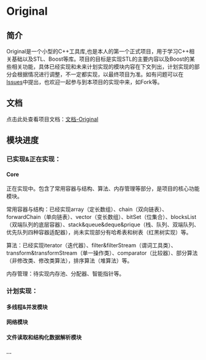 # Original



## 简介

Original是一个小型的C++工具库,也是本人的第一个正式项目，用于学习C++相关基础以及STL、Boost等库。项目的目标是实现STL的主要内容以及Boost的某些相关功能，具体已经实现和未来计划实现的模块内容在下文列出，计划实现的部分会根据情况进行调整，不一定都实现，以最终项目为准。如有问题可以在[Issues](https://github.com/FrozenLemonTee/original/issues)中提出，也欢迎一起参与到本项目的实现中来，如Fork等。

## 文档
点击此处查看项目文档：[文档-Original](https://documents-original.vercel.app/)


## 模块进度

### 已实现&正在实现：

#### Core

正在实现中。包含了常用容器与结构、算法、内存管理等部分，是项目的核心功能模块。

常用容器与结构：已经实现array（定长数组）、chain（双向链表）、forwardChain（单向链表）、vector（变长数组）、bitSet（位集合）、blocksList（双端队列的底层容器）、stack&queue&deque&prique（栈、队列、双端队列、优先队列四种容器适配器），尚未实现部分有哈希表和树表（红黑树实现）等。

算法：已经实现iterator（迭代器）、filter&filterStream（谓词工具类）、transform&transformStream（单一操作类）、comparator（比较器）、部分算法（非修改类、修改类算法），排序算法（堆算法）等。

内存管理：待实现内存池、分配器、智能指针等。



### 计划实现：

#### 多线程&并发模块

#### 网络模块

#### 文件读取和结构化数据解析模块

##### ...


